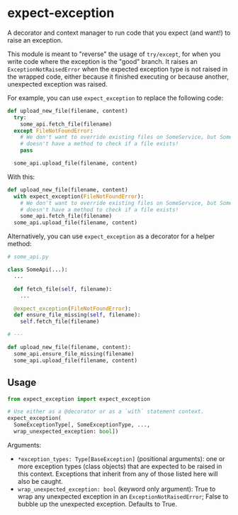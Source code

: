 # expect-exception

A decorator and context manager to run code that you expect (and want!) to raise
an exception.

This module is meant to "reverse" the usage of `try/except`, for when you write
code where the exception is the "good" branch. It raises an
`ExceptionNotRaisedError` when the expected exception type is not raised in the
wrapped code, either because it finished executing or because another,
unexpected exception was raised.

For example, you can use `expect_exception` to replace the following code:

```python
def upload_new_file(filename, content)
  try:
    some_api.fetch_file(filename)
  except FileNotFoundError:
    # We don't want to override existing files on SomeService, but SomeApi
    # doesn't have a method to check if a file exists!
    pass

  some_api.upload_file(filename, content)
```

With this:

```python
def upload_new_file(filename, content)
  with expect_exception(FileNotFoundError):
    # We don't want to override existing files on SomeService, but SomeApi
    # doesn't have a method to check if a file exists!
    some_api.fetch_file(filename)
  some_api.upload_file(filename, content)
```

Alternatively, you can use `expect_exception` as a decorator for a helper
method:

```python
# some_api.py

class SomeApi(...):
  ...

  def fetch_file(self, filename):
    ...

  @expect_exception(FileNotFoundError):
  def ensure_file_missing(self, filename):
    self.fetch_file(filename)

# ---

def upload_new_file(filename, content):
  some_api.ensure_file_missing(filename)
  some_api.upload_file(filename, content)
```

## Usage

```python
from expect_exception import expect_exception

# Use either as a @decorator or as a `with` statement context.
expect_exception(
  SomeExceptionType[, SomeExceptionType, ...,
  wrap_unexpected_exception: bool])
```

Arguments:

- `*exception_types: Type[BaseException]` (positional arguments): one or more
  exception types (class objects) that are expected to be raised in this
  context.
  Exceptions that inherit from any of those listed here will also be caught.
- `wrap_unexpected_exception: bool` (keyword only argument): True to wrap any
  unexpected exception in an `ExceptionNotRaisedError`; False to bubble up the
  unexpected exception.
  Defaults to True.
